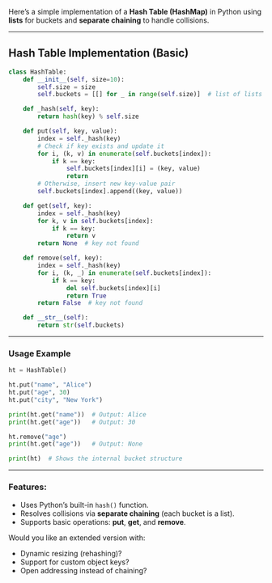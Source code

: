 Here’s a simple implementation of a **Hash Table (HashMap)** in Python using **lists** for buckets and **separate chaining** to handle collisions.

---

## **Hash Table Implementation (Basic)**

```python
class HashTable:
    def __init__(self, size=10):
        self.size = size
        self.buckets = [[] for _ in range(self.size)]  # list of lists

    def _hash(self, key):
        return hash(key) % self.size

    def put(self, key, value):
        index = self._hash(key)
        # Check if key exists and update it
        for i, (k, v) in enumerate(self.buckets[index]):
            if k == key:
                self.buckets[index][i] = (key, value)
                return
        # Otherwise, insert new key-value pair
        self.buckets[index].append((key, value))

    def get(self, key):
        index = self._hash(key)
        for k, v in self.buckets[index]:
            if k == key:
                return v
        return None  # key not found

    def remove(self, key):
        index = self._hash(key)
        for i, (k, _) in enumerate(self.buckets[index]):
            if k == key:
                del self.buckets[index][i]
                return True
        return False  # key not found

    def __str__(self):
        return str(self.buckets)
```

---

### **Usage Example**

```python
ht = HashTable()

ht.put("name", "Alice")
ht.put("age", 30)
ht.put("city", "New York")

print(ht.get("name"))  # Output: Alice
print(ht.get("age"))   # Output: 30

ht.remove("age")
print(ht.get("age"))   # Output: None

print(ht)  # Shows the internal bucket structure
```

---

### **Features:**

* Uses Python’s built-in `hash()` function.
* Resolves collisions via **separate chaining** (each bucket is a list).
* Supports basic operations: **put**, **get**, and **remove**.

Would you like an extended version with:

* Dynamic resizing (rehashing)?
* Support for custom object keys?
* Open addressing instead of chaining?
